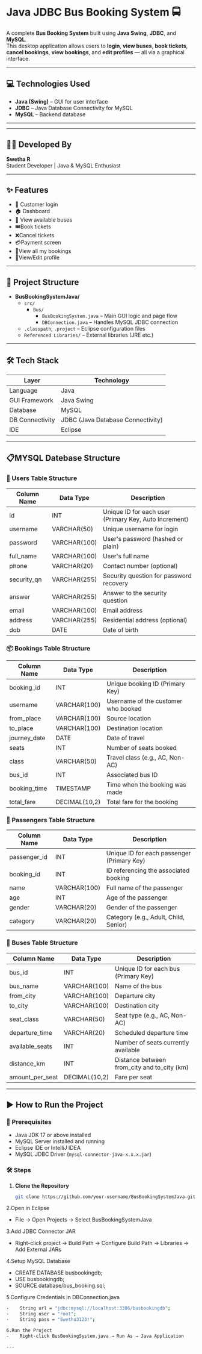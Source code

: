 # Java JDBC Bus Booking System 🚍

A complete **Bus Booking System** built using **Java Swing**, **JDBC**, and **MySQL**.  
This desktop application allows users to **login**, **view buses**, **book tickets**, **cancel bookings**, **view bookings**,  and **edit profiles** — all via a graphical interface.

---

## 💻 Technologies Used
- **Java (Swing)** – GUI for user interface
- **JDBC** – Java Database Connectivity for MySQL
- **MySQL** – Backend database

---

---

## 👩‍💻 Developed By

**Swetha R**  
Student Developer | Java & MySQL Enthusiast  

---

## ✨ Features
- 🔐 Customer login
- 🏠 Dashboard
- 🚌 View available buses
- 🎟️Book tickets
- ❌Cancel tickets
- 💳Payment screen
-  📖View all my bookings
- 👤View/Edit profile
  

---

## 📁 Project Structure

- **BusBookingSystemJava/**
  - `src/`
    - `Bus/`
      - `BusBookingSystem.java` – Main GUI logic and page flow
      - `DBConnection.java` – Handles MySQL JDBC connection
  - `.classpath`, `.project` – Eclipse configuration files
  - `Referenced Libraries/` – External libraries (JRE etc.)
  

---

## 🛠️ Tech Stack

| Layer              | Technology                  |
|--------------------|-----------------------------|
| Language           | Java                        |
| GUI Framework      | Java Swing                  |
| Database           | MySQL                       |
| DB Connectivity    | JDBC (Java Database Connectivity) |
| IDE                | Eclipse        |


---

📋MYSQL Datebase Structure
--

### 🧾 Users Table Structure

| Column Name | Data Type      | Description                          |
|-------------|----------------|--------------------------------------|
| id          | INT            | Unique ID for each user (Primary Key, Auto Increment) |
| username    | VARCHAR(50)    | Unique username for login            |
| password    | VARCHAR(100)   | User's password (hashed or plain)    |
| full_name   | VARCHAR(100)   | User's full name                     |
| phone       | VARCHAR(20)    | Contact number (optional)            |
| security_qn | VARCHAR(255)   | Security question for password recovery |
| answer      | VARCHAR(255)   | Answer to the security question      |
| email       | VARCHAR(100)   | Email address                        |
| address     | VARCHAR(255)   | Residential address (optional)       |
| dob         | DATE           | Date of birth                        |


### 📦 Bookings Table Structure

| Column Name   | Data Type       | Description                              |
|---------------|-----------------|------------------------------------------|
| booking_id    | INT             | Unique booking ID (Primary Key)          |
| username      | VARCHAR(100)    | Username of the customer who booked      |
| from_place    | VARCHAR(100)    | Source location                          |
| to_place      | VARCHAR(100)    | Destination location                     |
| journey_date  | DATE            | Date of travel                           |
| seats         | INT             | Number of seats booked                   |
| class         | VARCHAR(50)     | Travel class (e.g., AC, Non-AC)          |
| bus_id        | INT             | Associated bus ID                        |
| booking_time  | TIMESTAMP       | Time when the booking was made           |
| total_fare    | DECIMAL(10,2)   | Total fare for the booking               |


### 👥 Passengers Table Structure

| Column Name   | Data Type     | Description                            |
|---------------|---------------|----------------------------------------|
| passenger_id  | INT           | Unique ID for each passenger (Primary Key) |
| booking_id    | INT           | ID referencing the associated booking  |
| name          | VARCHAR(100)  | Full name of the passenger             |
| age           | INT           | Age of the passenger                   |
| gender        | VARCHAR(20)   | Gender of the passenger                |
| category      | VARCHAR(20)   | Category (e.g., Adult, Child, Senior)  |


### 🚌 Buses Table Structure

| Column Name      | Data Type       | Description                                 |
|------------------|-----------------|---------------------------------------------|
| bus_id           | INT             | Unique ID for each bus (Primary Key)        |
| bus_name         | VARCHAR(100)    | Name of the bus                             |
| from_city        | VARCHAR(100)    | Departure city                              |
| to_city          | VARCHAR(100)    | Destination city                            |
| seat_class       | VARCHAR(50)     | Seat type (e.g., AC, Non-AC)                |
| departure_time   | VARCHAR(20)     | Scheduled departure time                    |
| available_seats  | INT             | Number of seats currently available         |
| distance_km      | INT             | Distance between from_city and to_city (km) |
| amount_per_seat  | DECIMAL(10,2)   | Fare per seat                               |


---


## ▶️ How to Run the Project

### 🔧 Prerequisites
- Java JDK 17 or above installed
- MySQL Server installed and running
- Eclipse IDE or IntelliJ IDEA
- MySQL JDBC Driver (`mysql-connector-java-x.x.x.jar`)

### 🛠️ Steps

1. **Clone the Repository**
   ```bash
   git clone https://github.com/your-username/BusBookingSystemJava.git

2.Open in Eclipse
-    File → Open Projects → Select BusBookingSystemJava

3.Add JDBC Connector JAR
-    Right-click project → Build Path → Configure Build Path → Libraries → Add External JARs

4.Setup MySQL Database
-    CREATE DATABASE busbookingdb;
-    USE busbookingdb;
-    SOURCE database/bus_booking.sql;

5.Configure Credentials in DBConnection.java
```bash
-    String url = "jdbc:mysql://localhost:3306/busbookingdb";
-    String user = "root";
-    String pass = "Swetha3123!";

6.Run the Project
-    Right-click BusBookingSystem.java → Run As → Java Application

---
                  
